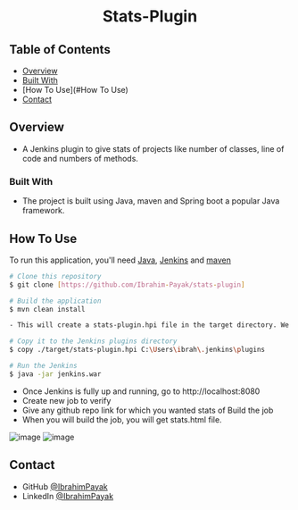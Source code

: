<h1 align="center">Stats-Plugin</h1>
<!-- TABLE OF CONTENTS -->

## Table of Contents

- [Overview](#overview)
- [Built With](#built-with)
- [How To Use](#How To Use)
- [Contact](#contact)

<!-- OVERVIEW -->

## Overview
- A Jenkins plugin to give stats of projects like number of classes, line of code and numbers of methods.


### Built With

- The project is built using Java, maven and Spring boot a popular Java framework.

## How To Use

<!-- This is an example, please update according to your application -->

To run this application, you'll need [Java](https://www.oracle.com/java/technologies/downloads/), [Jenkins](https://www.jenkins.io/download/) and [maven](https://maven.apache.org) 
```bash
# Clone this repository
$ git clone [https://github.com/Ibrahim-Payak/stats-plugin]

# Build the application
$ mvn clean install

- This will create a stats-plugin.hpi file in the target directory. We need to copy it to the Jenkins plugins directory (C:\Users\ibrah\.jenkins\plugins in my case)

# Copy it to the Jenkins plugins directory
$ copy ./target/stats-plugin.hpi C:\Users\ibrah\.jenkins\plugins

# Run the Jenkins
$ java -jar jenkins.war
```

- Once Jenkins is fully up and running, go to http://localhost:8080
- Create new job to verify
- Give any github repo link for which you wanted stats of Build the job
- When you will build the job, you will get stats.html file.

![image](https://github.com/Ibrahim-Payak/stats-plugin/assets/114486038/6c4c2fb9-8154-4ea2-9896-2a97f4252f66)
![image](https://github.com/Ibrahim-Payak/stats-plugin/assets/114486038/534d96c0-d6b6-4837-85dd-e944a6f823f1)

## Contact

- GitHub [@IbrahimPayak](https://github.com/Ibrahim-Payak)
- LinkedIn [@IbrahimPayak](https://www.linkedin.com/in/ibrahim-payak-6b8445174/)

